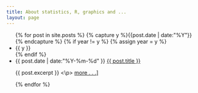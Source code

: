 ```yaml
---
title: About statistics, R, graphics and ...
layout: page
---
```


<ul class="listing">
{% for post in site.posts %}
  {% capture y %}{{post.date | date:"%Y"}}{% endcapture %}
  {% if year != y %}
    {% assign year = y %}
    <li class="listing-seperator">{{ y }}</li>
  {% endif %}
  <li class="listing-item">
    <time datetime="{{ post.date | date:"%Y-%m-%d" }}">{{ post.date | date:"%Y-%m-%d" }}</time>
    <a href="{{ site.url }}{{ post.url }}" title="{{ post.title }}">{{ post.title }}</a>
    <p>{{ post.excerpt }} <\p>
<span class="more"> <a href="{{ site.url }}{{ post.url }}" title="{{ post.title }}"> more . . .]</a></span>

  </li>
{% endfor %}
</ul>

